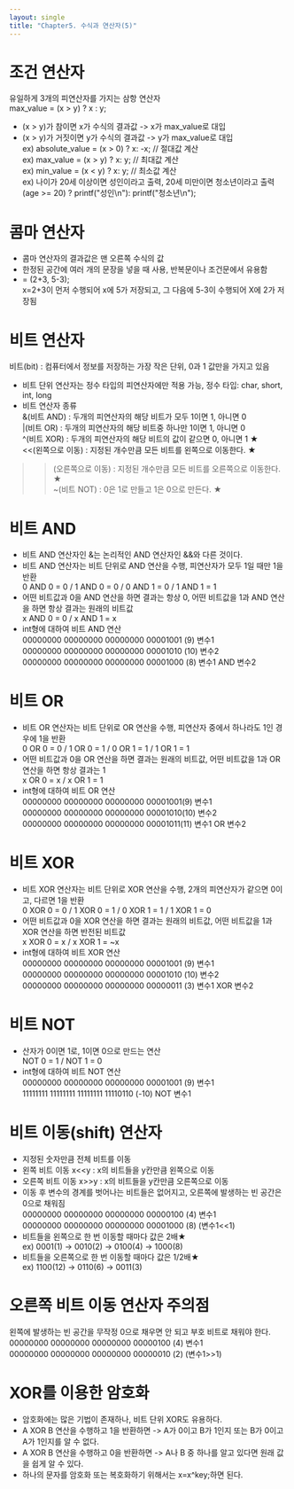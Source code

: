```yaml
---
layout: single
title: "Chapter5. 수식과 연산자(5)"
---
```


# 조건 연산자

유일하게 3개의 피연산자를 가지는 삼항 연산자   
max_value = (x > y) ? x : y;   
+ (x > y)가 참이면 x가 수식의 결과값 -> x가 max_value로 대입   
+ (x > y)가 거짓이면 y가 수식의 결과값 -> y가 max_value로 대입   
ex) absolute_value = (x > 0) ? x: -x; // 절대값 계산   
ex) max_value = (x > y) ? x: y; // 최대값 계산   
ex) min_value = (x < y) ? x: y; // 최소값 계산   
ex) 나이가 20세 이상이면 성인이라고 출력, 20세 미만이면 청소년이라고 출력   
(age >= 20) ? printf("성인\n"): printf("청소년\n");   

# 콤마 연산자

+ 콤마 연산자의 결과값은 맨 오른쪽 수식의 값   
+ 한정된 공간에 여러 개의 문장을 넣을 때 사용, 반복문이나 조건문에서 유용함   
+ = (2+3, 5-3);   
x=2+3이 먼저 수행되어 x에 5가 저장되고, 그 다음에 5-3이 수행되어 X에 2가 저장됨   

# 비트 연산자

비트(bit) : 컴퓨터에서 정보를 저장하는 가장 작은 단위, 0과 1 값만을 가지고 있음   
+ 비트 단위 연산자는 정수 타입의 피연산자에만 적용 가능, 정수 타입: char, short, int, long   
+ 비트 연산자 종류   
&(비트 AND) : 두개의 피연산자의 해당 비트가 모두 1이면 1, 아니면 0   
|(비트 OR) : 두개의 피연산자의 해당 비트중 하나만 1이면 1, 아니면 0   
^(비트 XOR) : 두개의 피연산자의 해당 비트의 값이 같으면 0, 아니면 1 ★   
<<(왼쪽으로 이동) : 지정된 개수만큼 모든 비트를 왼쪽으로 이동한다. ★   
>>(오른쪽으로 이동) : 지정된 개수만큼 모든 비트를 오른쪽으로 이동한다. ★   
~(비트 NOT) : 0은 1로 만들고 1은 0으로 만든다. ★   

# 비트 AND

+ 비트 AND 연산자인 &는 논리적인 AND 연산자인 &&와 다른 것이다.   
+ 비트 AND 연산자는 비트 단위로 AND 연산을 수행, 피연산자가 모두 1일 때만 1을 반환   
0 AND 0 = 0 / 1 AND 0 = 0 / 0 AND 1 = 0 / 1 AND 1 = 1   
+ 어떤 비트값과 0을 AND 연산을 하면 결과는 항상 0, 어떤 비트값을 1과 AND 연산을 하면 항상 결과는 원래의 비트값   
x AND 0 = 0 / x AND 1 = x   
+ int형에 대하여 비트 AND 연산   
00000000 00000000 00000000 00001001 (9) 변수1   
00000000 00000000 00000000 00001010 (10) 변수2   
00000000 00000000 00000000 00001000 (8) 변수1 AND 변수2   

# 비트 OR

+ 비트 OR 연산자는 비트 단위로 OR 연산을 수행, 피연산자 중에서 하나라도 1인 경우에 1을 반환   
0 OR 0 = 0 / 1 OR 0 = 1 / 0 OR 1 = 1 / 1 OR 1 = 1   
+ 어떤 비트값과 0을 OR 연산을 하면 결과는 원래의 비트값, 어떤 비트값을 1과 OR 연산을 하면 항상 결과는 1   
x OR 0 = x / x OR 1 = 1   
+ int형에 대하여 비트 OR 연산   
00000000 00000000 00000000 00001001(9) 변수1   
00000000 00000000 00000000 00001010(10) 변수2   
00000000 00000000 00000000 00001011(11) 변수1 OR 변수2   

# 비트 XOR

+ 비트 XOR 연산자는 비트 단위로 XOR 연산을 수행, 2개의 피연산자가 같으면 0이고, 다르면 1을 반환   
0 XOR 0 = 0 / 1 XOR 0 = 1 / 0 XOR 1 = 1 / 1 XOR 1 = 0   
+ 어떤 비트값과 0을 XOR 연산을 하면 결과는 원래의 비트값, 어떤 비트값을 1과 XOR 연산을 하면 반전된 비트값   
x XOR 0 = x / x XOR 1 = ~x   
+ int형에 대하여 비트 XOR 연산   
00000000 00000000 00000000 00001001 (9) 변수1   
00000000 00000000 00000000 00001010 (10) 변수2   
00000000 00000000 00000000 00000011 (3) 변수1 XOR 변수2   

# 비트 NOT

+ 산자가 0이면 1로, 1이면 0으로 만드는 연산   
NOT 0 = 1 / NOT 1 = 0   
+ int형에 대하여 비트 NOT 연산   
00000000 00000000 00000000 00001001 (9) 변수1   
11111111 11111111 11111111 11110110 (-10) NOT 변수1   

# 비트 이동(shift) 연산자

+ 지정된 숫자만큼 전체 비트를 이동   
+ 왼쪽 비트 이동 x<<y : x의 비트들을 y칸만큼 왼쪽으로 이동   
+ 오른쪽 비트 이동 x>>y : x의 비트들을 y칸만큼 오른쪽으로 이동   
+ 이동 후 변수의 경계를 벗어나는 비트들은 없어지고, 오른쪽에 발생하는 빈 공간은 0으로 채워짐   
00000000 00000000 00000000 00000100 (4) 변수1   
00000000 00000000 00000000 00001000 (8) (변수1<<1)   
+ 비트들을 왼쪽으로 한 번 이동할 때마다 값은 2배★   
ex) 0001(1) -> 0010(2) -> 0100(4) -> 1000(8)   
+ 비트들을 오른쪽으로 한 번 이동할 때마다 값은 1/2배★   
ex) 1100(12) -> 0110(6) -> 0011(3)   

# 오른쪽 비트 이동 연산자 주의점

왼쪽에 발생하는 빈 공간을 무작정 0으로 채우면 안 되고 부호 비트로 채워야 한다.   
00000000 00000000 00000000 00000100 (4) 변수1   
00000000 00000000 00000000 00000010 (2) (변수1>>1)   

# XOR를 이용한 암호화

+ 암호화에는 많은 기법이 존재하나, 비트 단위 XOR도 유용하다.   
+ A XOR B 연산을 수행하고 1을 반환하면 -> A가 0이고 B가 1인지 또는 B가 0이고 A가 1인지를 알 수 없다.   
+ A XOR B 연산을 수행하고 0을 반환하면 -> A나 B 중 하나를 알고 있다면 원래 값을 쉽게 알 수 있다.   
+ 하나의 문자를 암호화 또는 복호화하기 위해서는 x=x^key;하면 된다.   
